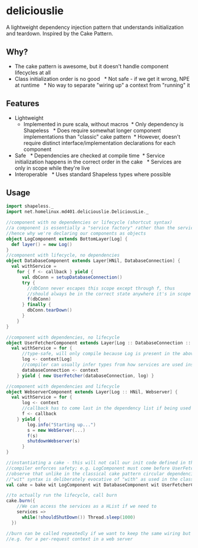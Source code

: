# deliciouslie

A lightweight dependency injection pattern that understands initialization and teardown.
Inspired by the Cake Pattern.

## Why?

* The cake pattern is awesome, but it doesn't handle component lifecycles at all
* Class initialization order is no good
   * Not safe - if we get it wrong, NPE at runtime
   * No way to separate "wiring up" a context from "running" it

## Features

* Lightweight
   * Implemented in pure scala, without macros
   * Only dependency is Shapeless
   * Does require somewhat longer component implementations than "classic" cake pattern
   * However, doesn't require distinct interface/implementation declarations for each component
* Safe
   * Dependencies are checked at compile time
   * Service initialization happens in the correct order in the cake
   * Services are only in scope while they're live
* Interoperable
   * Uses standard Shapeless types where possible

## Usage

````scala
import shapeless._
import net.homelinux.md401.deliciouslie.DeliciousLie._

//component with no dependencies or lifecycle (shortcut syntax)
//a component is essentially a "service factory" rather than the service itself
//hence why we're declaring our components as objects
object LogComponent extends BottomLayer[Log] {
  def layer() = new Log()
}
//component with lifecycle, no dependencies
object DatabaseComponent extends Layer[HNil, DatabaseConnection] {
  val withService =
    for { f <- callback } yield {
      val dbConn = setupDatabaseConnection()
      try {
        //dbConn never escapes this scope except through f, thus
        //should always be in the correct state anywhere it's in scope
        f(dbConn)
      } finally {
        dbConn.tearDown()
      }
    }
}

//component with dependencies, no lifecycle
object UserFetcherComponent extends Layer[Log :: DatabaseConnection :: HNil, UserFetcher] {
  val withService = for {
      //type-safe, will only compile because Log is present in the above declaration
      log <- context[Log]
      //compiler can usually infer types from how services are used inside the yield block
      databaseConnection <- context
    } yield { new UserFetcher(databaseConnection, log) }

//component with dependencies and lifecycle
object WebserverComponent extends Layer[Log :: HNil, Webserver] {
  val withService = for {
      log <- context
      //callback has to come last in the dependency list if being used
      f <- callback
    } yield {
        log.info("Starting up...")
        s = new WebServer(...)
        f(s)
        shutdownWebserver(s)
      }
}

//instantiating a cake - this will not call our init code defined in the yield blocks
//compiler enforces safety; e.g. LogComponent must come before UserFetcherComponent or WebserverComponent
//observe that unlike in the classical cake pattern circular dependencies are impossible
//"wit" syntax is deliberately evocative of "with" as used in the classical cake pattern
val cake = bake wit LogComponent wit DatabaseComponent wit UserFetcherComponent wit WebserverComponent

//to actually run the lifecycle, call burn
cake.burn({
    //We can access the services as a HList if we need to
    services =>
      while(!shouldShutDown()) Thread.sleep(1000)
  })

//burn can be called repeatedly if we want to keep the same wiring but run the setup and teardown again each time
//e.g. for a per-request context in a web server
````
